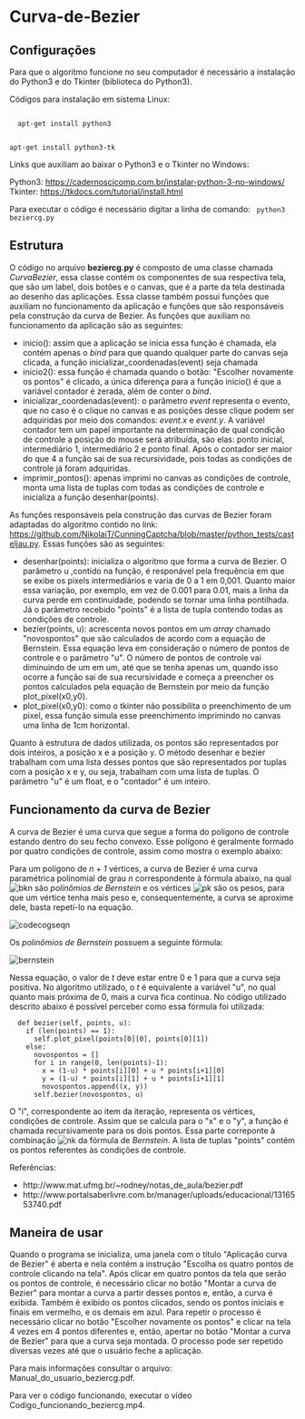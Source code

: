 # Curva-de-Bezier

## Configurações

Para que o algoritmo funcione no seu computador é necessário a instalação do Python3 e do Tkinter (biblioteca do Python3).

Códigos para instalação em sistema Linux:

<code>
  apt-get install python3

  apt-get install python3-tk
</code>

Links que auxiliam ao baixar o Python3 e o Tkinter no Windows:

Python3: https://cadernoscicomp.com.br/instalar-python-3-no-windows/ 
Tkinter: https://tkdocs.com/tutorial/install.html

Para executar o código é necessário digitar a linha de comando: <code> python3 beziercg.py </code>

## Estrutura

O código no arquivo <b>beziercg.py</b> é composto de uma classe chamada <i>CurvaBezier</i>, essa classe contém os componentes de sua respectiva tela, que são um label, dois botões e o canvas, que é a parte da tela destinada ao desenho das aplicações. Essa classe também possui funções que auxiliam no funcionamento da aplicação e funções que são responsáveis pela construção da curva de Bezier. As funções que auxiliam no funcionamento da aplicação são as seguintes:

<ul>
  <li>inicio(): assim que a aplicação se inicia essa função é chamada, ela contém apenas o <i>bind</i> para que quando qualquer parte do canvas seja clicada, a função inicializar_coordenadas(event) seja chamada </li>
  <li>inicio2(): essa função é chamada quando o botão: "Escolher novamente os pontos" é clicado, a única diferença para a função inicio() é que a variável contador é zerada, além de conter o <i>bind</i>.</li>
  <li>inicializar_coordenadas(event): o parâmetro <i>event</i> representa o evento, que no caso é o clique no canvas e as posições desse clique podem ser adquiridas por meio dos comandos: <i>event.x</i> e <i>event.y</i>. A variável contador tem um papel importante na determinação de qual condição de controle a posição do mouse será atribuída, são elas: ponto inicial, intermediário 1, intermediário 2 e ponto final. Após o contador ser maior do que 4 a função sai de sua recursividade, pois todas as condições de controle já foram adquiridas. 
  <li>imprimir_pontos(): apenas imprimi no canvas as condições de controle, monta uma lista de tuplas com todas as condições de controle e inicializa a função desenhar(points).</li>
</ul>
  
As funções responsáveis pela construção das curvas de Bezier foram adaptadas do algoritmo contido no link: https://github.com/NikolaiT/CunningCaptcha/blob/master/python_tests/casteljau.py. Essas funções são as seguintes:

<ul>
  <li>desenhar(points): inicializa o algoritmo que forma a curva de Bezier. O parâmetro u ,contido na função, é responável pela frequência em que se exibe os pixels intermediários e varia de 0 a 1 em 0,001. Quanto maior essa variação, por exemplo, em vez de 0.001 para 0.01, mais a linha da curva perde em continuidade, podendo se tornar uma linha pontilhada. Já o parâmetro recebido "points" é a lista de tupla contendo todas as condições de controle.</li>
  <li>bezier(points, u): acrescenta novos pontos em um <i>array</i> chamado "novospontos" que são calculados de acordo com a equação de Bernstein. Essa equação leva em consideração o número de pontos de controle e o parâmetro "u". O número de pontos de controle vai diminuindo de um em um, até que se tenha apenas um, quando isso ocorre a função sai de sua recursividade e começa a preencher os pontos calculados pela equação de Bernstein por meio da função plot_pixel(x0,y0).</li>
  <li>plot_pixel(x0,y0): como o tkinter não possibilita o preenchimento de um pixel, essa função simula esse preenchimento imprimindo no canvas uma linha de 1cm horizontal.</li>
</ul>

Quanto à estrutura de dados utilizada, os pontos são representados por dois inteiros, a posição x e a posição y. O método desenhar e bezier trabalham com uma lista desses pontos que são representados por tuplas com a posição x e y, ou seja, trabalham com uma lista de tuplas. O parâmetro "u" é um float, e o "contador" é um inteiro.

## Funcionamento da curva de Bezier

A curva de Bezier é uma curva que segue a forma do polígono de controle estando dentro do seu fecho convexo. Esse polígono é  geralmente formado por quatro condições de controle, assim como mostra o exemplo abaixo:


Para um polígono de <i>n + 1</i> vértices, a curva de Bezier é uma curva paramétrica polinomial de grau <i>n</i> correspondente à fórmula abaixo, na qual ![bkn](https://user-images.githubusercontent.com/19623850/49144564-db450900-f2e4-11e8-87f8-d1721ba75526.gif) são <i>polinômios de Bernstein</i> e os vértices ![pk](https://user-images.githubusercontent.com/19623850/49145101-26135080-f2e6-11e8-9453-5b374c8ab212.gif)
 são os pesos, para que um vértice tenha mais peso e, consequentemente, a curva se aproxime dele, basta repetí-lo na equação.

![codecogseqn](https://user-images.githubusercontent.com/19623850/49144070-953b7580-f2e3-11e8-9068-6b606c03d107.gif?style=centerme)

Os <i>polinômios de Bernstein</i> possuem a seguinte fórmula:

![bernstein](https://user-images.githubusercontent.com/19623850/49145547-30821a00-f2e7-11e8-9b0c-76a89cd823f7.gif)

Nessa equação, o valor de <i>t</i> deve estar entre 0 e 1 para que a curva seja positiva. No algoritmo utilizado, o <i>t</i> é equivalente a variável "u", no qual quanto mais próxima de 0, mais a curva fica contínua. No código utilizado descrito abaixo é possível perceber como essa fórmula foi utilizada:

```
  def bezier(self, points, u):
    if (len(points) == 1):
      self.plot_pixel(points[0][0], points[0][1])
    else:
      novospontos = []
      for i in range(0, len(points)-1):
        x = (1-u) * points[i][0] + u * points[i+1][0]
        y = (1-u) * points[i][1] + u * points[i+1][1]
        novospontos.append((x, y))
      self.bezier(novospontos, u)
 ```

O "i", correspondente ao item da iteração, representa os vértices, condições de controle. Assim que se calcula para o "x" e o "y", a função é chamada recursivamente para os dois pontos. Essa parte correponte à combinação ![nk](https://user-images.githubusercontent.com/19623850/49147817-d7b58000-f2ec-11e8-86a7-0cb80503f7f8.gif) da fórmula de <i>Bernstein</i>. A lista de tuplas "points" contém os pontos referentes às condições de controle.


Referências: 
<ul>
  <li> http://www.mat.ufmg.br/~rodney/notas_de_aula/bezier.pdf </li>
  <li> http://www.portalsaberlivre.com.br/manager/uploads/educacional/1316553740.pdf </li>
</ul>

## Maneira de usar

Quando o programa se inicializa, uma janela com o título "Aplicação curva de Bezier" é aberta e nela contém a instrução "Escolha os quatro pontos de controle clicando na tela". Após clicar em quatro pontos da tela que serão os pontos de controle, é necessário clicar no botão "Montar a curva de Bezier" para montar a curva a partir desses pontos e, então, a curva é exibida. Também é exibido os pontos clicados, sendo os pontos iniciais e finais em vermelho, e os demais em azul. Para repetir o processo é necessário clicar no botão "Escolher novamente os pontos" e clicar na tela 4 vezes em 4 pontos diferentes e, então, apertar no botão "Montar a curva de Bezier" para que a curva seja montada. O processo pode ser repetido diversas vezes até que o usuário feche a aplicação. 

Para mais informações consultar o arquivo: Manual_do_usuario_beziercg.pdf.

Para ver o código funcionando, executar o vídeo Codigo_funcionando_beziercg.mp4.

